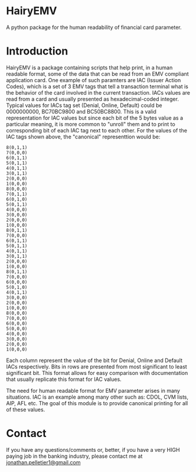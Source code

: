 HairyEMV
=========

A python package for the human readability of financial card parameter.  

Introduction
============

HairyEMV is a package containing scripts that help print, in a human readable
format, some of the data that can be read from an EMV compliant application
card. One example of such paramters are IAC (Issuer Action Codes), which is a 
set of 3 EMV tags that tell a transaction terminal what is the behavior of the
card involved in the current transaction. IACs values are read from a 
card and usually presented as hexadecimal-coded integer. Typical values for
IACs tag set (Denial, Online, Default) could be 0000000000, BC70BC9800 and 
BC50BC8800. This is a valid representation for IAC values but since each bit
of the 5 bytes value as a particular meaning, it is more common to "unroll"
them and to print to corresponding bit of each IAC tag next to each other. For
the values of the IAC tags shown above, the "canonical" representtion would be:

    8(0,1,1)
    7(0,0,0)
    6(0,1,1)
    5(0,1,1)
    4(0,1,1)
    3(0,1,1)
    2(0,0,0)
    1(0,0,0)
    8(0,0,0)
    7(0,1,1)
    6(0,1,0)
    5(0,1,1)
    4(0,0,0)
    3(0,0,0)
    2(0,0,0)
    1(0,0,0)
    8(0,1,1)
    7(0,0,0)
    6(0,1,1)
    5(0,1,1)
    4(0,1,1)
    3(0,1,1)
    2(0,0,0)
    1(0,0,0)
    8(0,1,1)
    7(0,0,0)
    6(0,0,0)
    5(0,1,0)
    4(0,1,1)
    3(0,0,0)
    2(0,0,0)
    1(0,0,0)
    8(0,0,0)
    7(0,0,0)
    6(0,0,0)
    5(0,0,0)
    4(0,0,0)
    3(0,0,0)
    2(0,0,0)
    1(0,0,0)

Each column represent the value of the bit for Denial, Online and Default IACs
respectively. Bits in rows are presented from most significant to least 
significant bit. This format allows for easy comparison with documentation
that usually replicate this format for IAC values.

The need for human readable format for EMV parameter arises in many situations.
IAC is an example among many other such as: CDOL, CVM lists, AIP, AFL etc. The
goal of this module is to provide canonical printing for all of these values.


Contact
=======

If you have any questions/comments or, better, if you have a very HIGH paying
job in the banking industry, please contact me at jonathan.pelletier1@gmail.com



